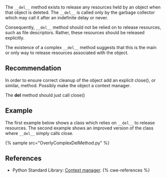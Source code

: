 The `__del__` method exists to release any resources held by an object when that object is deleted. The `__del__` is called only by the garbage collector which may call it after an indefinite delay or never.

Consequently, `__del__` method should not be relied on to release resources, such as file descriptors. Rather, these resources should be released explicitly.

The existence of a complex `__del__` method suggests that this is the main or only way to release resources associated with the object.


## Recommendation
In order to ensure correct cleanup of the object add an explicit close(), or similar, method. Possibly make the object a context manager.

The __del__ method should just call close()


## Example
The first example below shows a class which relies on `__del__` to release resources. The second example shows an improved version of the class where `__del__` simply calls close.

{% sample src="OverlyComplexDelMethod.py" %}

## References
* Python Standard Library: [Context manager](http://docs.python.org/library/stdtypes.html#context-manager-types).
{% cwe-references %}
